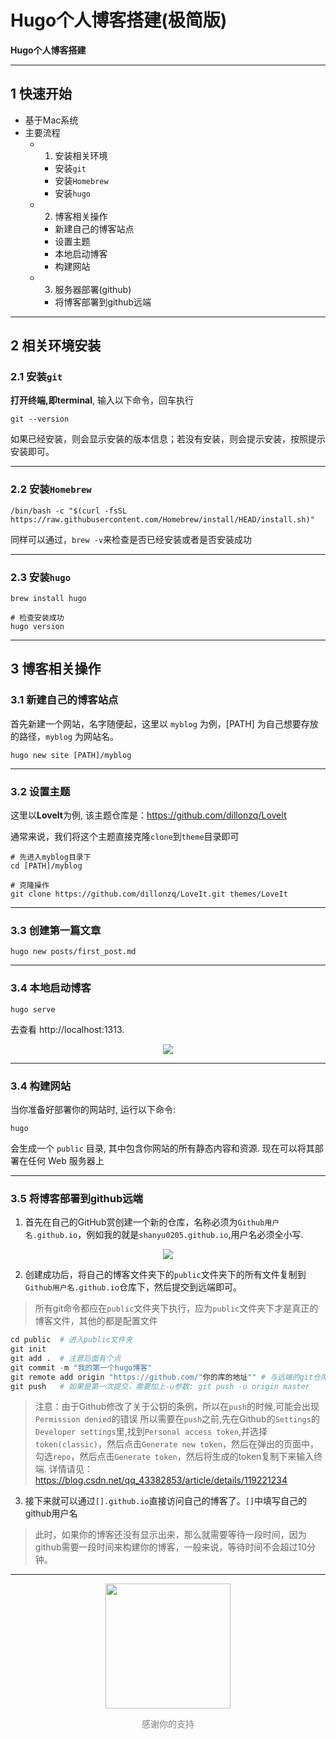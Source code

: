 # Hugo个人博客搭建(极简版)

<!--more-->

**Hugo个人博客搭建**

---
## 1 快速开始
- 基于Mac系统
- 主要流程
  - 1. 安装相关环境
    - 安装`git`
    - 安装`Homebrew`
    - 安装`hugo`
  - 2. 博客相关操作
    - 新建自己的博客站点
    - 设置主题
    - 本地启动博客
    - 构建网站
  - 3. 服务器部署(github)
    - 将博客部署到github远端

---
## 2 相关环境安装
### 2.1 安装`git`
**打开终端,即terminal**, 输入以下命令，回车执行
```
git --version
```
如果已经安装，则会显示安装的版本信息；若没有安装，则会提示安装，按照提示安装即可。


---
### 2.2 安装`Homebrew`
```
/bin/bash -c "$(curl -fsSL https://raw.githubusercontent.com/Homebrew/install/HEAD/install.sh)"
```
同样可以通过，`brew -v`来检查是否已经安装或者是否安装成功


---
### 2.3 安装`hugo`
```
brew install hugo 

# 检查安装成功
hugo version
```

---
## 3 博客相关操作
### 3.1 新建自己的博客站点
首先新建一个网站，名字随便起，这里以 `myblog` 为例，[PATH] 为自己想要存放的路径，`myblog` 为网站名。

```
hugo new site [PATH]/myblog
```

---
### 3.2 设置主题
这里以**LoveIt**为例, 该主题仓库是：https://github.com/dillonzq/LoveIt

通常来说，我们将这个主题直接克隆`clone`到`theme`目录即可
```
# 先进入myblog目录下
cd [PATH]/myblog

# 克隆操作
git clone https://github.com/dillonzq/LoveIt.git themes/LoveIt
```

---
### 3.3 创建第一篇文章
```
hugo new posts/first_post.md
```


---
### 3.4 本地启动博客
```
hugo serve
```

去查看 http://localhost:1313.

<center><img src="/content/posts/server-file/1.png"></center>

---
### 3.4 构建网站
当你准备好部署你的网站时, 运行以下命令:
```
hugo
```
会生成一个 `public` 目录, 其中包含你网站的所有静态内容和资源. 现在可以将其部署在任何 Web 服务器上

---
### 3.5 将博客部署到github远端
1. 首先在自己的GitHub赏创建一个新的仓库，名称必须为`Github用户名.github.io`，例如我的就是`shanyu0205.github.io`,用户名必须全小写.

<center><img src="/content/posts/server-file/2.png"></center>


2. 创建成功后，将自己的博客文件夹下的`public`文件夹下的所有文件复制到`Github用户名.github.io`仓库下，然后提交到远端即可。

> 所有git命令都应在`public`文件夹下执行，应为`public`文件夹下才是真正的博客文件，其他的都是配置文件

```python
cd public  # 进入public文件夹
git init   
git add .  # 注意后面有个点
git commit -m "我的第一个hugo博客" 
git remote add origin "https://github.com/"你的库的地址"" # 与远端的git仓库进行关联
git push   # 如果是第一次提交，需要加上-u参数: git push -u origin master
```
> 注意：由于Github修改了关于公钥的条例，所以在`push`的时候,可能会出现`Permission denied`的错误
> 所以需要在`push`之前,先在Github的`Settings`的`Developer settings`里,找到`Personal access token`,并选择`token(classic)`，然后点击`Generate new token`，然后在弹出的页面中，勾选`repo`，然后点击`Generate token`，然后将生成的token复制下来输入终端.
> 详情请见：https://blog.csdn.net/qq_43382853/article/details/119221234


3. 接下来就可以通过`[].github.io`直接访问自己的博客了。`[]`中填写自己的github用户名

> 此时，如果你的博客还没有显示出来，那么就需要等待一段时间，因为github需要一段时间来构建你的博客，一般来说，等待时间不会超过10分钟。
---

<center><img src="/content/posts/server-file/dashang.jpeg" width=200></center>

<p>
  <center>
  <font color="gray">感谢你的支持</font>
  </center>
</p>





